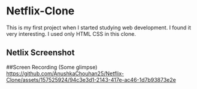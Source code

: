 # Netflix-Clone
This is my first project when I started studying web development. I found it very interesting. I used only HTML CSS in this clone.

<h2> Netlix Screenshot </h2
https://github.com/AnushkaChouhan25/Netflix-Clone/assets/157525924/e1fce417-7071-4916-95ff-ae56990c2f63

##Screen Recording (Some glimpse)
https://github.com/AnushkaChouhan25/Netflix-Clone/assets/157525924/94c3e3d1-2143-417e-ac46-1d7b93873e2e

